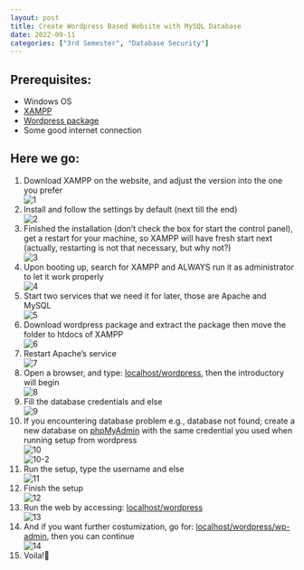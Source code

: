 ```yaml
---
layout: post
title: Create Wordpress Based Website with MySQL Database
date: 2022-09-11
categories: ["3rd Semester", "Database Security"]
---
```


## Prerequisites:
- Windows OS
- [XAMPP](https://www.apachefriends.org/download.html)
- [Wordpress package](https://wordpress.org/download/)
- Some good internet connection

## Here we go:
1.	Download XAMPP on the website, and adjust the version into the one you prefer  
![1](_posts/media/2022-09-11-create-wordpress-based-website-with-mysql-database/1.png)
2.	Install and follow the settings by default (next till the end)  
![2](_posts/media/2022-09-11-create-wordpress-based-website-with-mysql-database/2.png)
3.	Finished the installation (don’t check the box for start the control panel), get a restart for your machine, so XAMPP will have fresh start next (actually, restarting is not that necessary, but why not?)  
![3](_posts/media/2022-09-11-create-wordpress-based-website-with-mysql-database/3.png)
4.	Upon booting up, search for XAMPP and ALWAYS run it as administrator to let it work properly  
![4](_posts/media/2022-09-11-create-wordpress-based-website-with-mysql-database/4.png)
5.	Start two services that we need it for later, those are Apache and MySQL  
![5](_posts/media/2022-09-11-create-wordpress-based-website-with-mysql-database/5.png)
6.	Download wordpress package and extract the package then move the folder to htdocs of XAMPP  
![6](_posts/media/2022-09-11-create-wordpress-based-website-with-mysql-database/6.png)
7.	Restart Apache’s service  
![7](_posts/media/2022-09-11-create-wordpress-based-website-with-mysql-database/7.png)
8.	Open a browser, and type: [localhost/wordpress](localhost/wordpress), then the introductory will begin  
![8](_posts/media/2022-09-11-create-wordpress-based-website-with-mysql-database/8.png)
9.	Fill the database credentials and else  
![9](_posts/media/2022-09-11-create-wordpress-based-website-with-mysql-database/9.png)
10. If you encountering database problem e.g., database not found; create a new database on [phpMyAdmin](localhost/phpmyadmin) with the same credential you used when running setup from wordpress  
![10](_posts/media/2022-09-11-create-wordpress-based-website-with-mysql-database/10.png)  
![10-2](_posts/media/2022-09-11-create-wordpress-based-website-with-mysql-database/10-2.png)
11. Run the setup, type the username and else  
![11](_posts/media/2022-09-11-create-wordpress-based-website-with-mysql-database/11.png)
12. Finish the setup  
![12](_posts/media/2022-09-11-create-wordpress-based-website-with-mysql-database/12.png)
13. Run the web by accessing: [localhost/wordpress](localhost/wordpress)  
![13](_posts/media/2022-09-11-create-wordpress-based-website-with-mysql-database/13.png)
14. And if you want further costumization, go for: [localhost/wordpress/wp-admin](localhost/wordpress/wp-admin), then you can continue  
![14](_posts/media/2022-09-11-create-wordpress-based-website-with-mysql-database/14.png)
15. Voila!:clap: